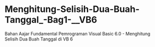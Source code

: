 # Menghitung-Selisih-Dua-Buah-Tanggal_-Bag1-__VB6
Bahan Aajar Fundamental Pemrograman Visual Basic 6.0 - Menghitung Selisih Dua Buah Tanggal di VB 6
